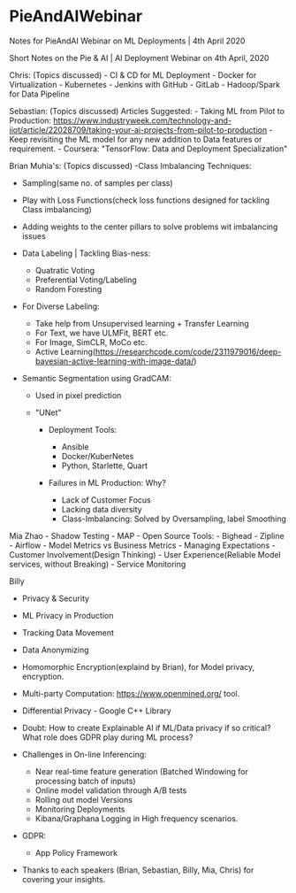 # PieAndAIWebinar
Notes for PieAndAI Webinar on ML Deployments | 4th April 2020


Short Notes on the Pie & AI | AI Deployment Webinar on 4th April, 2020

Chris: (Topics discussed)
	- CI & CD for ML Deployment
	- Docker for Virtualization
	- Kubernetes
	- Jenkins with GitHub
	- GitLab
	- Hadoop/Spark for Data Pipeline

Sebastian: (Topics discussed)
	Articles Suggested:
		- Taking ML from Pilot to Production:
			https://www.industryweek.com/technology-and-iiot/article/22028709/taking-your-ai-projects-from-pilot-to-production
		- Keep revisiting the ML model for any new addition to Data features or requirement.
		- Coursera: "TensorFlow: Data and Deployment Specialization"


Brian Muhia's: (Topics discussed)
-Class Imbalancing Techniques:
  - Sampling(same no. of samples per class)
  - Play with Loss Functions(check loss functions designed for tackling Class imbalancing)
  - Adding weights to the center pillars to solve problems wit imbalancing issues

- Data Labeling | Tackling Bias-ness:
  - Quatratic Voting
  - Preferential Voting/Labeling
  - Random Foresting

- For Diverse Labeling:
  - Take help from Unsupervised learning + Transfer Learning
  - For Text, we have ULMFit, BERT etc.
  - For Image, SimCLR, MoCo etc.
  - Active Learning(https://researchcode.com/code/2311979016/deep-bayesian-active-learning-with-image-data/)

- Semantic Segmentation using GradCAM:
  - Used in pixel prediction
  - "UNet"

	- Deployment Tools:
		- Ansible
		- Docker/KuberNetes
		- Python, Starlette, Quart

	- Failures in ML Production: Why?
		- Lack of Customer Focus
		- Lacking data diversity
		- Class-Imbalancing: Solved by Oversampling, label Smoothing

Mia Zhao
	- Shadow Testing
	- MAP
	- Open Source Tools:
		- Bighead
		- Zipline
		- Airflow
	- Model Metrics vs Business Metrics
	- Managing Expectations
	- Customer Involvement(Design Thinking)
	- User Experience(Reliable Model services, without Breaking)
	- Service Monitoring

Billy
- Privacy & Security
- ML Privacy in Production
- Tracking Data Movement
- Data Anonymizing
- Homomorphic Encryption(explaind by Brian), for Model privacy, encryption.
- Multi-party Computation: https://www.openmined.org/ tool.
- Differential Privacy - Google C++ Library
- Doubt: How to create Explainable AI if ML/Data privacy if so critical? What role does GDPR play during ML process?

- Challenges in On-line Inferencing:
  - Near real-time feature generation (Batched Windowing for processing batch of inputs)
  - Online model validation through A/B tests
  - Rolling out model Versions
  - Monitoring Deployments
  - Kibana/Graphana Logging in High frequency scenarios.
- GDPR:
  - App Policy Framework
  

- Thanks to each speakers (Brian, Sebastian, Billy, Mia, Chris) for covering your insights.
